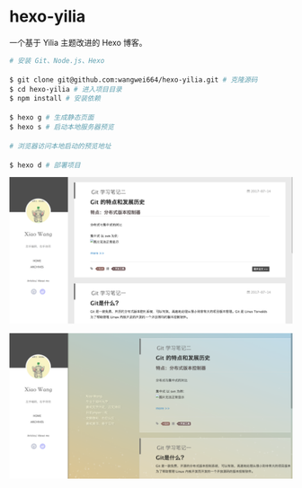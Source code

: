 # hexo-yilia

一个基于 Yilia 主题改进的 Hexo 博客。

```bash
# 安装 Git、Node.js、Hexo

$ git clone git@github.com:wangwei664/hexo-yilia.git # 克隆源码
$ cd hexo-yilia # 进入项目目录
$ npm install # 安装依赖

$ hexo g # 生成静态页面
$ hexo s # 启动本地服务器预览

# 浏览器访问本地启动的预览地址

$ hexo d # 部署项目
```

![](./hexo-yilia-blog.png)  

![](./hexo-yilia-blog-1.png)